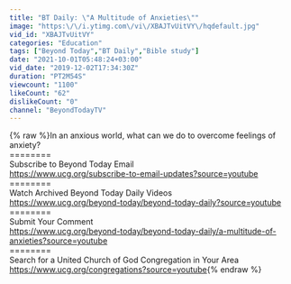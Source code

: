 ```yaml
---
title: "BT Daily: \"A Multitude of Anxieties\""
image: "https:\/\/i.ytimg.com\/vi\/XBAJTvUitVY\/hqdefault.jpg"
vid_id: "XBAJTvUitVY"
categories: "Education"
tags: ["Beyond Today","BT Daily","Bible study"]
date: "2021-10-01T05:48:24+03:00"
vid_date: "2019-12-02T17:34:30Z"
duration: "PT2M54S"
viewcount: "1100"
likeCount: "62"
dislikeCount: "0"
channel: "BeyondTodayTV"
---
```

{% raw %}In an anxious world, what can we do to overcome feelings of anxiety?<br />========<br />Subscribe to Beyond Today Email<br /><a rel="nofollow" target="blank" href="https://www.ucg.org/subscribe-to-email-updates?source=youtube">https://www.ucg.org/subscribe-to-email-updates?source=youtube</a><br />========<br />Watch Archived Beyond Today Daily Videos<br /><a rel="nofollow" target="blank" href="https://www.ucg.org/beyond-today/beyond-today-daily?source=youtube">https://www.ucg.org/beyond-today/beyond-today-daily?source=youtube</a><br />========<br />Submit Your Comment<br /><a rel="nofollow" target="blank" href="https://www.ucg.org/beyond-today/beyond-today-daily/a-multitude-of-anxieties?source=youtube">https://www.ucg.org/beyond-today/beyond-today-daily/a-multitude-of-anxieties?source=youtube</a><br />========<br />Search for a United Church of God Congregation in Your Area<br /><a rel="nofollow" target="blank" href="https://www.ucg.org/congregations?source=youtube">https://www.ucg.org/congregations?source=youtube</a>{% endraw %}
